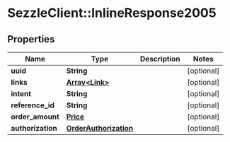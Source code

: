 # SezzleClient::InlineResponse2005

## Properties
Name | Type | Description | Notes
------------ | ------------- | ------------- | -------------
**uuid** | **String** |  | [optional]
**links** | [**Array&lt;Link&gt;**](Link.md) |  | [optional]
**intent** | **String** |  | [optional]
**reference_id** | **String** |  | [optional]
**order_amount** | [**Price**](Price.md) |  | [optional]
**authorization** | [**OrderAuthorization**](OrderAuthorization.md) |  | [optional]

